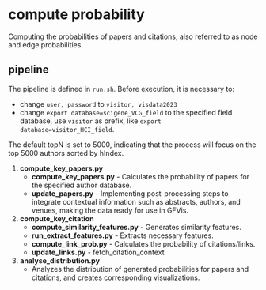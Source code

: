 # compute probability

Computing the probabilities of papers and citations, also referred to as node and edge probabilities.

## pipeline

The pipeline is defined in `run.sh`. Before execution, it is necessary to:
- change `user, password` to `visitor, visdata2023`
- change `export database=scigene_VCG_field` to the specified field database, use `visitor` as prefix, like `export database=visitor_HCI_field`.

The default topN is set to 5000, indicating that the process will focus on the top 5000 authors sorted by hIndex.

1. **compute_key_papers.py**
   - **compute_key_papers.py** - Calculates the probability of papers for the specified author database.
   - **update_papers.py** - Implementing post-processing steps to integrate contextual information such as abstracts, authors, and venues, making the data ready for use in GFVis.
2. **compute_key_citation**
   - **compute_similarity_features.py** - Generates similarity features.
   - **run_extract_features.py** - Extracts necessary features.
   - **compute_link_prob.py** - Calculates the probability of citations/links.
   - **update_links.py** - fetch_citation_context
3. **analyse_distribution.py**
   - Analyzes the distribution of generated probabilities for papers and citations, and creates corresponding visualizations.